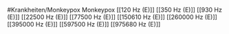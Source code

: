 #Krankheiten/Monkeypox
Monkeypox
[[120 Hz (E)]]
[[350 Hz (E)]]
[[930 Hz (E)]]
[[22500 Hz (E)]]
[[77500 Hz (E)]]
[[150610 Hz (E)]]
[[260000 Hz (E)]]
[[395000 Hz (E)]]
[[597500 Hz (E)]]
[[975680 Hz (E)]]